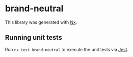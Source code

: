 # brand-neutral

This library was generated with [Nx](https://nx.dev).

## Running unit tests

Run `nx test brand-neutral` to execute the unit tests via [Jest](https://jestjs.io).

